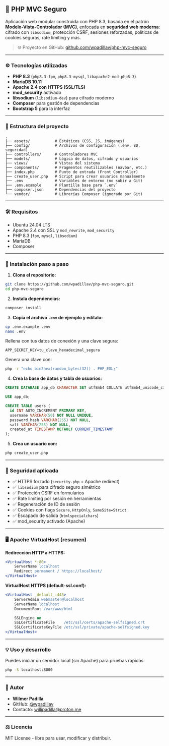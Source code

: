## 🔐 PHP MVC Seguro

Aplicación web modular construida con PHP 8.3, basada en el patrón **Modelo-Vista-Controlador (MVC)**, enfocada en **seguridad web moderna**: cifrado con `libsodium`, protección CSRF, sesiones reforzadas, políticas de cookies seguras, rate limiting y más.

> 🌐 Proyecto en GitHub: [github.com/wpadillav/php-mvc-seguro](https://github.com/wpadillav/php-mvc-seguro)

---

### ⚙️ Tecnologías utilizadas

* **PHP 8.3** (`php8.3-fpm`, `php8.3-mysql`, `libapache2-mod-php8.3`)
* **MariaDB 10.11**
* **Apache 2.4 con HTTPS (SSL/TLS)**
* **mod\_security** activado
* **libsodium** (`libsodium-dev`) para cifrado moderno
* **Composer** para gestión de dependencias
* **Bootstrap 5** para la interfaz

---

### 📁 Estructura del proyecto

```
.
├── assets/           # Estáticos (CSS, JS, imágenes)
├── config/           # Archivos de configuración (.env, BD, seguridad)
├── controllers/      # Controladores MVC
├── models/           # Lógica de datos, cifrado y usuarios
├── views/            # Vistas del sistema
├── components/       # Fragmentos reutilizables (navbar, etc.)
├── index.php         # Punto de entrada (Front Controller)
├── create_user.php   # Script para crear usuarios manualmente
├── .env              # Variables de entorno (no subir a Git)
├── .env.example      # Plantilla base para `.env`
├── composer.json     # Dependencias del proyecto
└── vendor/           # Librerías Composer (ignorado por Git)
```

---

### 🛠 Requisitos

* Ubuntu 24.04 LTS
* Apache 2.4 con SSL y `mod_rewrite`, `mod_security`
* PHP 8.3 (`fpm`, `mysql`, `libsodium`)
* MariaDB
* Composer

---

### 🚀 Instalación paso a paso

1. **Clona el repositorio:**

```bash
git clone https://github.com/wpadillav/php-mvc-seguro.git
cd php-mvc-seguro
```

2. **Instala dependencias:**

```bash
composer install
```

3. **Copia el archivo `.env` de ejemplo y edítalo:**

```bash
cp .env.example .env
nano .env
```

Rellena con tus datos de conexión y una clave segura:

```env
APP_SECRET_KEY=tu_clave_hexadecimal_segura
```

Genera una clave con:

```bash
php -r "echo bin2hex(random_bytes(32)) . PHP_EOL;"
```

4. **Crea la base de datos y tabla de usuarios:**

```sql
CREATE DATABASE app_db CHARACTER SET utf8mb4 COLLATE utf8mb4_unicode_ci;

USE app_db;

CREATE TABLE users (
  id INT AUTO_INCREMENT PRIMARY KEY,
  username VARCHAR(50) NOT NULL UNIQUE,
  password_hash VARCHAR(255) NOT NULL,
  salt VARCHAR(255) NOT NULL,
  created_at TIMESTAMP DEFAULT CURRENT_TIMESTAMP
);
```

5. **Crea un usuario con:**

```bash
php create_user.php
```

---

### 🔐 Seguridad aplicada

* ✅ HTTPS forzado (`security.php` + Apache redirect)
* ✅ `libsodium` para cifrado seguro simétrico
* ✅ Protección CSRF en formularios
* ✅ Rate limiting por sesión en herramientas
* ✅ Regeneración de ID de sesión
* ✅ Cookies con flags `Secure`, `HttpOnly`, `SameSite=Strict`
* ✅ Escapado de salida (`htmlspecialchars`)
* ✅ mod\_security activado (Apache)

---

### 🖥️ Apache VirtualHost (resumen)

**Redirección HTTP a HTTPS:**

```apache
<VirtualHost *:80>
    ServerName localhost
    Redirect permanent / https://localhost/
</VirtualHost>
```

**VirtualHost HTTPS (default-ssl.conf):**

```apache
<VirtualHost _default_:443>
    ServerAdmin webmaster@localhost
    ServerName localhost
    DocumentRoot /var/www/html

    SSLEngine on
    SSLCertificateFile    /etc/ssl/certs/apache-selfsigned.crt
    SSLCertificateKeyFile /etc/ssl/private/apache-selfsigned.key
</VirtualHost>
```

---

### 💡 Uso y desarrollo

Puedes iniciar un servidor local (sin Apache) para pruebas rápidas:

```bash
php -S localhost:8000
```

---

### 👤 Autor

* **Wilmer Padilla**
* GitHub: [@wpadillav](https://github.com/wpadillav)
* Contacto: [willipadilla@proton.me](mailto:willipadilla@proton.me)

---

### ⚖️ Licencia

MIT License - libre para usar, modificar y distribuir.
